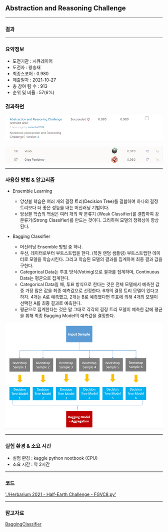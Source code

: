 ## Abstraction and Reasoning Challenge

------------

### 결과

----------------

### 요약정보

* 도전기관 : 시큐레이어
* 도전자 : 왕승재
* 최종스코어 : 0.980
* 제출일자 : 2021-10-27
* 총 참여 팀 수 : 913
* 순위 및 비율 :  57(6%)

### 결과화면

![결과](screanshot/score.PNG)

![결과](screanshot/leaderboard.PNG)

----------

### 사용한 방법 & 알고리즘

* Ensemble Learning
  * 앙상블 학습은 여러 개의 결정 트리(Decision Tree)를 결합하여 하나의 결정 트리보다 더 좋은 성능을 내는 머신러닝 기법이다. 
  * 앙상블 학습의 핵심은 여러 개의 약 분류기 (Weak Classifier)를 결합하여 강 분류기(Strong Classifier)를 만드는 것이다. 그리하여 모델의 정확성이 향상된다.

* Bagging Classifier
  * 머신러닝 Ensemble 방법 중 하나.
  * 우선, 데이터로부터 부트스트랩을 한다. (복원 랜덤 샘플링) 부트스트랩한 데이터로 모델을 학습시킨다. 그리고 학습된 모델의 결과를 집계하여 최종 결과 값을 구한다.
  * Categorical Data는 투표 방식(Votinig)으로 결과를 집계하며, Continuous Data는 평균으로 집계한다.
  * Categorical Data일 때, 투표 방식으로 한다는 것은 전체 모델에서 예측한 값 중 가장 많은 값을 최종 예측값으로 선정한다. 6개의 결정 트리 모델이 있다고 하자. 4개는 A로 예측했고, 2개는 B로 예측했다면 투표에 의해 4개의 모델이 선택한 A를 최종 결과로 예측한다. 
  * 평균으로 집계한다는 것은 말 그대로 각각의 결정 트리 모델이 예측한 값에 평균을 취해 최종 Bagging Model의 예측값을 결정한다.

<img src="screanshot/model.png" alt="model" style="zoom: 67%;" />

-------------

### 실험 환경 & 소요 시간

* 실험 환경 : kaggle python nootbook (CPU)
* 소요 시간 : 약 2시간

-----------

### 코드

['./Herbarium 2021 - Half-Earth Challenge - FGVC8.py'](https://github.com/essential2189/ML_study/blob/main/kaggle/Herbarium%202021%20-%20Half-Earth%20Challenge%20-%20FGVC8/Herbarium%202021%20-%20Half-Earth%20Challenge%20-%20FGVC8.py)

-----------

### 참고자료

[BaggingClassifier](https://scikit-learn.org/stable/modules/generated/sklearn.ensemble.BaggingClassifier.html)
